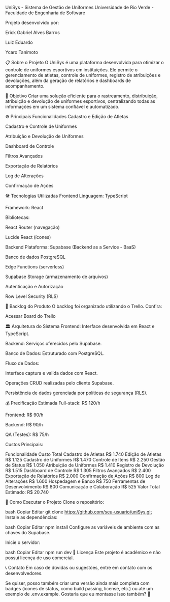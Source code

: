 UniSys - Sistema de Gestão de Uniformes
Universidade de Rio Verde - Faculdade de Engenharia de Software

Projeto desenvolvido por:

Erick Gabriel Alves Barros

Luiz Eduardo

Ycaro Tanimoto

📋 Sobre o Projeto
O UniSys é uma plataforma desenvolvida para otimizar o controle de uniformes esportivos em instituições. Ele permite o gerenciamento de atletas, controle de uniformes, registro de atribuições e devoluções, além da geração de relatórios e dashboards de acompanhamento.

🎯 Objetivo
Criar uma solução eficiente para o rastreamento, distribuição, atribuição e devolução de uniformes esportivos, centralizando todas as informações em um sistema confiável e automatizado.

⚙️ Principais Funcionalidades
Cadastro e Edição de Atletas

Cadastro e Controle de Uniformes

Atribuição e Devolução de Uniformes

Dashboard de Controle

Filtros Avançados

Exportação de Relatórios

Log de Alterações

Confirmação de Ações

🛠️ Tecnologias Utilizadas
Frontend
Linguagem: TypeScript

Framework: React

Bibliotecas:

React Router (navegação)

Lucide React (ícones)

Backend
Plataforma: Supabase (Backend as a Service - BaaS)

Banco de dados PostgreSQL

Edge Functions (serverless)

Supabase Storage (armazenamento de arquivos)

Autenticação e Autorização

Row Level Security (RLS)

📑 Backlog do Produto
O backlog foi organizado utilizando o Trello. Confira:

Acessar Board do Trello

🏛️ Arquitetura do Sistema
Frontend: Interface desenvolvida em React e TypeScript.

Backend: Serviços oferecidos pelo Supabase.

Banco de Dados: Estruturado com PostgreSQL.

Fluxo de Dados:

Interface captura e valida dados com React.

Operações CRUD realizadas pelo cliente Supabase.

Persistência de dados gerenciada por políticas de segurança (RLS).

💰 Precificação Estimada
Full-stack: R$ 120/h

Frontend: R$ 90/h

Backend: R$ 90/h

QA (Testes): R$ 75/h

Custos Principais:

Funcionalidade	Custo Total
Cadastro de Atletas	R$ 1.740
Edição de Atletas	R$ 1.125
Cadastro de Uniformes	R$ 1.470
Controle de Itens	R$ 2.250
Gestão de Status	R$ 1.050
Atribuição de Uniformes	R$ 1.410
Registro de Devolução	R$ 1.515
Dashboard de Controle	R$ 1.305
Filtros Avançados	R$ 2.400
Exportação de Relatórios	R$ 2.000
Confirmação de Ações	R$ 800
Log de Alterações	R$ 1.600
Hospedagem e Banco	R$ 750
Ferramentas de Desenvolvimento	R$ 800
Comunicação e Colaboração	R$ 525
Valor Total Estimado: R$ 20.740

🚀 Como Executar o Projeto
Clone o repositório:

bash
Copiar
Editar
git clone https://github.com/seu-usuario/uniSys.git
Instale as dependências:

bash
Copiar
Editar
npm install
Configure as variáveis de ambiente com as chaves do Supabase.

Inicie o servidor:

bash
Copiar
Editar
npm run dev
📄 Licença
Este projeto é acadêmico e não possui licença de uso comercial.

📞 Contato
Em caso de dúvidas ou sugestões, entre em contato com os desenvolvedores.

Se quiser, posso também criar uma versão ainda mais completa com badges (ícones de status, como build passing, license, etc.) ou até um exemplo de .env.example.
Gostaria que eu montasse isso também? 🚀
